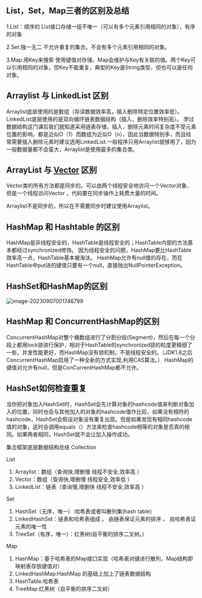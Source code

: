 ##  List，Set，Map三者的区别及总结

1.List：顺序的
List接口存储一组不唯一（可以有多个元素引用相同的对象），有序的对象

2.Set:独一无二
不允许重复的集合。不会有多个元素引用相同的对象。

3.Map:用Key来搜索
使用键值对存储。Map会维护与Key有关联的值。两个Key可以引用相同的对象，但Key不能重复，典型的Key是String类型，但也可以是任何对象。

## Arraylist 与 LinkedList 区别

Arraylist底层使用的是数组（存读数据效率高，插入删除特定位置效率低）。
LinkedList底层使用的是双向循环链表数据结构（插入，删除效率特别高）。
学过数据结构这门课后我们就知道采用链表存储，插入，删除元素时间复杂度不受元素位置的影响，都是近似O（1）而数组为近似O（n），因此当数据特别多，而且经常需要插入删除元素时建议选用LinkedList.一般程序只用Arraylist就够用了，因为一般数据量都不会蛮大，Arraylist是使用最多的集合类。

## ArrayList 与 [Vector](https://so.csdn.net/so/search?q=Vector&spm=1001.2101.3001.7020) 区别

Vector类的所有方法都是同步的。可以由两个线程安全地访问一个Vector对象、但是一个线程访问Vector ，代码要在同步操作上耗费大量的时间。

Arraylist不是同步的，所以在不需要同步时建议使用Arraylist。

## HashMap 和 Hashtable 的区别

HashMap是非线程安全的，HashTable是线程安全的；HashTable内部的方法基本都经过synchronized修饰。
因为线程安全的问题，HashMap要比HashTable效率高一点，HashTable基本被淘汰。
HashMap允许有null值的存在，而在HashTable中put进的键值只要有一个null，直接抛出NullPointerException。

## HashSet和HashMap的区别

![image-20230907001746799](https://s2.loli.net/2023/09/07/TwBxVG9ukSEztCh.png)



## HashMap 和 ConcurrentHashMap的区别



ConcurrentHashMap对整个桶数组进行了分割分段(Segment)，然后在每一个分段上都用lock锁进行保护，相对于HashTable的synchronized锁的粒度更精细了一些，并发性能更好，而HashMap没有锁机制，不是线程安全的。（JDK1.8之后ConcurrentHashMap启用了一种全新的方式实现,利用CAS算法。）
HashMap的键值对允许有null，但是ConCurrentHashMap都不允许。

##  HashSet如何检查重复

当你把对象加入HashSet时，HashSet会先计算对象的hashcode值来判断对象加入的位置，同时也会与其他加入的对象的hashcode值作比较，如果没有相符的hashcode，HashSet会假设对象没有重复出现。但是如果发现有相同hashcode值的对象，这时会调用equals（）方法来检查hashcode相等的对象是否真的相同。如果两者相同，HashSet就不会让加入操作成功。


集合框架底层数据结构总结
Collection

List

1. Arraylist：数组（查询快,增删慢 线程不安全,效率高 ）
2. Vector：数组（查询快,增删慢 线程安全,效率低 ）
3. LinkedList：链表（查询慢,增删快 线程不安全,效率高 ）

Set

1. HashSet（无序，唯一）:哈希表或者叫散列集(hash table)
2. LinkedHashSet：链表和哈希表组成 。 由链表保证元素的排序 ， 由哈希表证元素的唯一性
3. TreeSet（有序，唯一）：红黑树(自平衡的排序二叉树。)

Map

1. HashMap：基于哈希表的Map接口实现（哈希表对键进行散列，Map结构即映射表存放键值对）
2. LinkedHashMap:HashMap 的基础上加上了链表数据结构
3. HashTable:哈希表
4. TreeMap:红黑树（自平衡的排序二叉树）
   